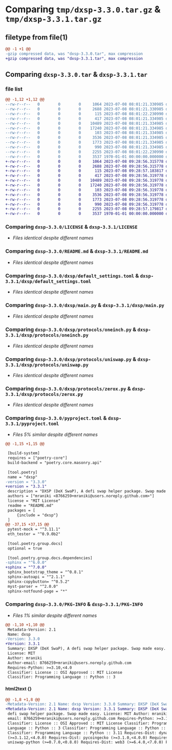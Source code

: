 # Comparing `tmp/dxsp-3.3.0.tar.gz` & `tmp/dxsp-3.3.1.tar.gz`

## filetype from file(1)

```diff
@@ -1 +1 @@
-gzip compressed data, was "dxsp-3.3.0.tar", max compression
+gzip compressed data, was "dxsp-3.3.1.tar", max compression
```

## Comparing `dxsp-3.3.0.tar` & `dxsp-3.3.1.tar`

### file list

```diff
@@ -1,12 +1,12 @@
--rw-r--r--   0        0        0     1064 2023-07-08 08:01:21.330985 dxsp-3.3.0/LICENSE
--rw-r--r--   0        0        0     2688 2023-07-08 08:01:21.330985 dxsp-3.3.0/README.md
--rw-r--r--   0        0        0      115 2023-07-08 08:01:22.230990 dxsp-3.3.0/dxsp/__init__.py
--rw-r--r--   0        0        0      417 2023-07-08 08:01:21.334985 dxsp-3.3.0/dxsp/config.py
--rw-r--r--   0        0        0    10489 2023-07-08 08:01:21.334985 dxsp-3.3.0/dxsp/default_settings.toml
--rw-r--r--   0        0        0    17240 2023-07-08 08:01:21.334985 dxsp-3.3.0/dxsp/main.py
--rw-r--r--   0        0        0      103 2023-07-08 08:01:21.334985 dxsp-3.3.0/dxsp/protocols/__init__.py
--rw-r--r--   0        0        0     3536 2023-07-08 08:01:21.334985 dxsp-3.3.0/dxsp/protocols/oneinch.py
--rw-r--r--   0        0        0     1773 2023-07-08 08:01:21.334985 dxsp-3.3.0/dxsp/protocols/uniswap.py
--rw-r--r--   0        0        0      990 2023-07-08 08:01:21.334985 dxsp-3.3.0/dxsp/protocols/zerox.py
--rw-r--r--   0        0        0     2255 2023-07-08 08:01:22.230990 dxsp-3.3.0/pyproject.toml
--rw-r--r--   0        0        0     3537 1970-01-01 00:00:00.000000 dxsp-3.3.0/PKG-INFO
+-rw-r--r--   0        0        0     1064 2023-07-08 09:28:56.315778 dxsp-3.3.1/LICENSE
+-rw-r--r--   0        0        0     2688 2023-07-08 09:28:56.315778 dxsp-3.3.1/README.md
+-rw-r--r--   0        0        0      115 2023-07-08 09:28:57.183817 dxsp-3.3.1/dxsp/__init__.py
+-rw-r--r--   0        0        0      417 2023-07-08 09:28:56.319778 dxsp-3.3.1/dxsp/config.py
+-rw-r--r--   0        0        0    10489 2023-07-08 09:28:56.319778 dxsp-3.3.1/dxsp/default_settings.toml
+-rw-r--r--   0        0        0    17240 2023-07-08 09:28:56.319778 dxsp-3.3.1/dxsp/main.py
+-rw-r--r--   0        0        0      103 2023-07-08 09:28:56.319778 dxsp-3.3.1/dxsp/protocols/__init__.py
+-rw-r--r--   0        0        0     3536 2023-07-08 09:28:56.319778 dxsp-3.3.1/dxsp/protocols/oneinch.py
+-rw-r--r--   0        0        0     1773 2023-07-08 09:28:56.319778 dxsp-3.3.1/dxsp/protocols/uniswap.py
+-rw-r--r--   0        0        0      990 2023-07-08 09:28:56.319778 dxsp-3.3.1/dxsp/protocols/zerox.py
+-rw-r--r--   0        0        0     2255 2023-07-08 09:28:57.179817 dxsp-3.3.1/pyproject.toml
+-rw-r--r--   0        0        0     3537 1970-01-01 00:00:00.000000 dxsp-3.3.1/PKG-INFO
```

### Comparing `dxsp-3.3.0/LICENSE` & `dxsp-3.3.1/LICENSE`

 * *Files identical despite different names*

### Comparing `dxsp-3.3.0/README.md` & `dxsp-3.3.1/README.md`

 * *Files identical despite different names*

### Comparing `dxsp-3.3.0/dxsp/default_settings.toml` & `dxsp-3.3.1/dxsp/default_settings.toml`

 * *Files identical despite different names*

### Comparing `dxsp-3.3.0/dxsp/main.py` & `dxsp-3.3.1/dxsp/main.py`

 * *Files identical despite different names*

### Comparing `dxsp-3.3.0/dxsp/protocols/oneinch.py` & `dxsp-3.3.1/dxsp/protocols/oneinch.py`

 * *Files identical despite different names*

### Comparing `dxsp-3.3.0/dxsp/protocols/uniswap.py` & `dxsp-3.3.1/dxsp/protocols/uniswap.py`

 * *Files identical despite different names*

### Comparing `dxsp-3.3.0/dxsp/protocols/zerox.py` & `dxsp-3.3.1/dxsp/protocols/zerox.py`

 * *Files identical despite different names*

### Comparing `dxsp-3.3.0/pyproject.toml` & `dxsp-3.3.1/pyproject.toml`

 * *Files 5% similar despite different names*

```diff
@@ -1,15 +1,15 @@
 
 [build-system]
 requires = ["poetry-core"]
 build-backend = "poetry.core.masonry.api"
 
 [tool.poetry]
 name = "dxsp"
-version = "3.3.0"
+version = "3.3.1"
 description = "DXSP (DeX SwaP), A defi swap helper package. Swap made easy."
 authors = ["mraniki <8766259+mraniki@users.noreply.github.com>"]
 license = "MIT License"
 readme = "README.md"
 packages = [
     {include = "dxsp"}
 ]
@@ -37,15 +37,15 @@
 pytest-mock = "^3.11.1"
 eth_tester = "^0.9.0b2"
 
 [tool.poetry.group.docs]
 optional = true
 
 [tool.poetry.group.docs.dependencies]
-sphinx = "^6.0.0"
+sphinx = "^7.0.0"
 sphinx_bootstrap_theme = "^0.8.1"
 sphinx-autoapi = "^2.1.1"
 sphinx-copybutton= "^0.5.2"
 myst-parser = "^2.0.0"
 sphinx-notfound-page = "*"
```

### Comparing `dxsp-3.3.0/PKG-INFO` & `dxsp-3.3.1/PKG-INFO`

 * *Files 1% similar despite different names*

```diff
@@ -1,10 +1,10 @@
 Metadata-Version: 2.1
 Name: dxsp
-Version: 3.3.0
+Version: 3.3.1
 Summary: DXSP (DeX SwaP), A defi swap helper package. Swap made easy.
 License: MIT
 Author: mraniki
 Author-email: 8766259+mraniki@users.noreply.github.com
 Requires-Python: >=3.10,<4.0
 Classifier: License :: OSI Approved :: MIT License
 Classifier: Programming Language :: Python :: 3
```

#### html2text {}

```diff
@@ -1,8 +1,8 @@
-Metadata-Version: 2.1 Name: dxsp Version: 3.3.0 Summary: DXSP (DeX SwaP), A
+Metadata-Version: 2.1 Name: dxsp Version: 3.3.1 Summary: DXSP (DeX SwaP), A
 defi swap helper package. Swap made easy. License: MIT Author: mraniki Author-
 email: 8766259+mraniki@users.noreply.github.com Requires-Python: >=3.10,<4.0
 Classifier: License :: OSI Approved :: MIT License Classifier: Programming
 Language :: Python :: 3 Classifier: Programming Language :: Python :: 3.10
 Classifier: Programming Language :: Python :: 3.11 Requires-Dist: dynaconf
 (>=3.1.12,<4.0.0) Requires-Dist: pycoingecko (>=3.1.0,<4.0.0) Requires-Dist:
 uniswap-python (>=0.7.0,<0.8.0) Requires-Dist: web3 (>=6.4.0,<7.0.0) Project-
```

